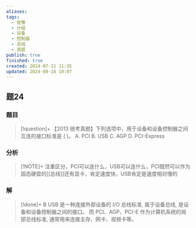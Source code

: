 ```yaml
---
aliases: 
tags:
  - 犹豫
  - 计组
  - 设备
  - 控制器
  - 总线
  - 真题
publish: true
finished: true
created: 2024-07-21 11:35
updated: 2024-08-16 10:07
---
```

## 题24
### 题目
> [!question]+
> 【2013 统考真题】下列选项中，用于设备和设备控制器之间互连的接口标准是 ( )。
> A. PCI B. USB C. AGP D. PCI-Express
### 分析
> [!NOTE]+
> 注重区分，PCI可以连什么，USB可以连什么，PCI既然可以作为固态硬盘的[[总线]]还有显卡，肯定速度快，USB肯定是速度相对慢的
### 解
> [!done]+
> B
> USB 是一种连接外部设备的 I/O 总线标准, 属于设备总线, 是设备和设备控制器之间的接口。 而 PCI、AGP、PCI-E 作为计算机系统的局部总线标准, 通常用来连接主存、网卡、视频卡等。
